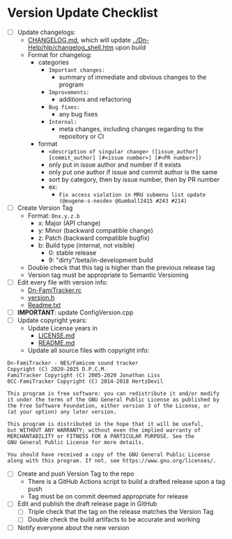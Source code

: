 # Version Update Checklist

- [ ] Update changelogs:
	- [CHANGELOG.md](CHANGELOG.md), which will update [../Dn-Help/hlp/changelog_shell.htm](changelog_shell.htm) upon build
	- Format for changelog:
		- categories
			- `Important changes:`
				- summary of immediate and obvious changes to the program
			- `Improvements:`
				- additions and refactoring
			- `Bug fixes:`
				- any bug fixes
			- `Internal:`
				- meta changes, including changes regarding to the repository or CI
		- format
			- `<description of singular change> ([issue_author] [commit_author] [#<issue number>] [#<PR number>])`
			- only put in issue author and number if it exists
			- only put one author if issue and commit author is the same
			- sort by category, then by issue number, then by PR number
			- ex:
				- `Fix access violation in MRU submenu list update (@eugene-s-nesdev @Gumball2415 #243 #214)`
- [ ] Create Version Tag
	- Format: `Dnx.y.z.b`
		- x: Major (API change)
		- y: Minor (backward compatible change)
		- z: Patch (backward compatible bugfix)
		- b: Build type (internal, not visible)
			- 0: stable release
			- 9: "dirty"/beta/in-development build
	- Double check that this tag is higher than the previous release tag
	- Version tag must be appropriate to Semantic Versioning
- [ ] Edit every file with version info:
	- [Dn-FamiTracker.rc](../Dn-FamiTracker.rc)
	- [version.h](../version.h)
	- [Readme.txt](../Readme.txt)
- [ ] **IMPORTANT**: update ConfigVersion.cpp
- [ ] Update copyright years:
	- Update License years in
		- [LICENSE.md](../LICENSE.md)
		- [README.md](../README.md)
	- Update all source files with copyright info:

```
Dn-FamiTracker - NES/Famicom sound tracker
Copyright (C) 2020-2025 D.P.C.M.
FamiTracker Copyright (C) 2005-2020 Jonathan Liss
0CC-FamiTracker Copyright (C) 2014-2018 HertzDevil

This program is free software: you can redistribute it and/or modify
it under the terms of the GNU General Public License as published by
the Free Software Foundation, either version 3 of the License, or
(at your option) any later version.

This program is distributed in the hope that it will be useful,
but WITHOUT ANY WARRANTY; without even the implied warranty of
MERCHANTABILITY or FITNESS FOR A PARTICULAR PURPOSE. See the
GNU General Public License for more details.

You should have received a copy of the GNU General Public License
along with this program. If not, see https://www.gnu.org/licenses/.
```

- [ ] Create and push Version Tag to the repo
	- There is a GitHub Actions script to build a drafted release upon a tag push
	- Tag must be on commit deemed appropriate for release
- [ ] Edit and publish the draft release page in GitHub
	- [ ] Triple check that the tag on the release matches the Version Tag
	- [ ] Double check the build artifacts to be accurate and working
- [ ] Notify everyone about the new version